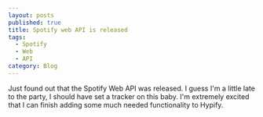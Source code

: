 ```yaml
---
layout: posts
published: true
title: Spotify web API is released
tags:
  - Spotify
  - Web
  - API
category: Blog
---
```


Just found out that the Spotify Web API was released.  I guess I'm a little late to the party, I should have set a tracker on this baby.  I'm extremely excited that I can finish adding some much needed functionality to Hypify.
